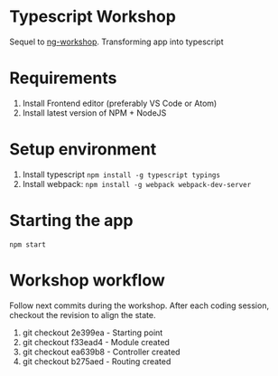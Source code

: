 # Typescript Workshop
Sequel to 	[ng-workshop](https://github.com/jasofalcon/ng-workshop). Transforming app into typescript

# Requirements
1. Install Frontend editor (preferably VS Code or Atom)
2. Install latest version of NPM + NodeJS

# Setup environment
1. Install typescript
 ``` npm install -g typescript typings   ```
2. Install webpack:
 ``` npm install -g webpack webpack-dev-server ```
 
 
# Starting the app
 ``` npm start ```

# Workshop workflow
Follow next commits during the workshop. After each coding session, checkout the revision to align the state.

1. git checkout 2e399ea - Starting point
2. git checkout f33ead4 - Module created
3. git checkout ea639b8 - Controller created
4. git checkout b275aed - Routing created
